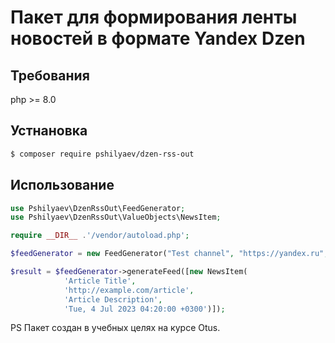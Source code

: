 # Пакет для формирования ленты новостей в формате Yandex Dzen


## Требования

php >= 8.0

## Устнановка

```bash
$ composer require pshilyaev/dzen-rss-out
```

## Использование

```php
use Pshilyaev\DzenRssOut\FeedGenerator;
use Pshilyaev\DzenRssOut\ValueObjects\NewsItem;

require __DIR__ .'/vendor/autoload.php';

$feedGenerator = new FeedGenerator("Test channel", "https://yandex.ru", "ru");

$result = $feedGenerator->generateFeed([new NewsItem(
            'Article Title',
            'http://example.com/article',
            'Article Description',
            'Tue, 4 Jul 2023 04:20:00 +0300')]);
```
PS Пакет создан в учебных целях на курсе Otus.